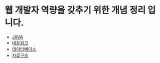 # 웹 개발자 역량을 갖추기 위한 개념 정리 입니다.

+ [JAVA](/JAVA.md)
+ [네트워크](/network.md)
+ [데이터베이스](/DataBase.md)
+ [자료구조](/DataStructure.md)